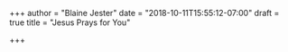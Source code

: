 +++
author = "Blaine Jester"
date = "2018-10-11T15:55:12-07:00"
draft = true
title = "Jesus Prays for You"

+++
